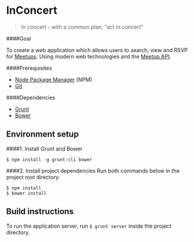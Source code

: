 InConcert
=========

> In concert - with a common plan; "act in concert"

####Goal

To create a web application which allows users to search, view and RSVP for [Meetups](http://www.meetup.com/).
Using modern web technologies and the [Meetup API](http://www.meetup.com/meetup_api/).

####Prerequisites

* [Node Package Manager](https://npmjs.org/) (NPM)
* [Git](http://git-scm.com/)

####Dependencies

* [Grunt](http://gruntjs.com/)
* [Bower](http://bower.io/)

## Environment setup
####1. Install Grunt and Bower

    $ npm install -g grunt-cli bower
    
####2. Install project dependencies
Run both commands below in the project root directory.

    $ npm install
    $ bower install

## Build instructions
To run the application server, run `$ grunt server` inside the project directory.
